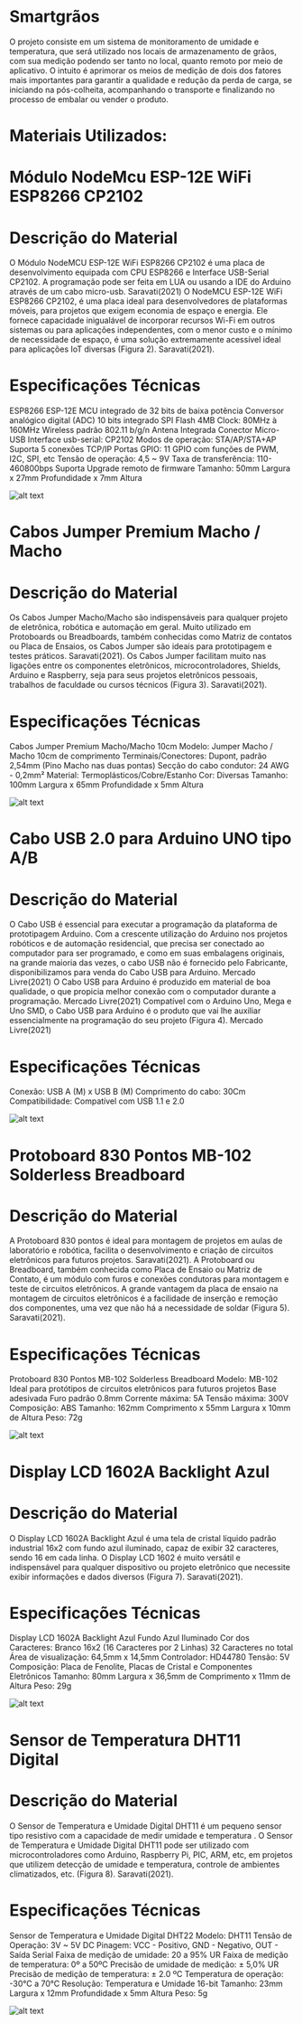 # Smartgrãos

O projeto consiste em um sistema de monitoramento de umidade e temperatura, que será utilizado nos locais de armazenamento de grãos, com sua medição podendo ser tanto no local, quanto remoto por meio de aplicativo. O intuito é aprimorar os meios de medição de dois dos fatores mais importantes para garantir a qualidade e redução da perda de carga, se iniciando na pós-colheita, acompanhando o transporte e finalizando no processo de embalar ou vender o produto.

# Materiais Utilizados:

# Módulo NodeMcu ESP-12E WiFi ESP8266 CP2102

# Descrição do Material

O Módulo NodeMCU ESP-12E WiFi ESP8266 CP2102 é uma placa de desenvolvimento equipada com CPU ESP8266 e Interface USB-Serial CP2102. A programação pode ser feita em LUA ou usando a IDE do Arduino através de um cabo micro-usb. Saravati(2021)
    O NodeMCU ESP-12E WiFi ESP8266 CP2102, é uma placa ideal para desenvolvedores de plataformas móveis, para projetos que exigem economia de espaço e energia. Ele fornece capacidade inigualável de incorporar recursos Wi-Fi em outros sistemas ou para aplicações independentes, com o menor custo e o mínimo de necessidade de espaço, é uma solução extremamente acessível ideal para aplicações IoT diversas (Figura 2). Saravati(2021).

# Especificações Técnicas

ESP8266 ESP-12E
MCU integrado de 32 bits de baixa potência
Conversor analógico digital (ADC) 10 bits integrado
SPI Flash 4MB
Clock: 80MHz à 160MHz
Wireless padrão 802.11 b/g/n
Antena Integrada
Conector Micro-USB
Interface usb-serial: CP2102
Modos de operação: STA/AP/STA+AP
Suporta 5 conexões TCP/IP
Portas GPIO: 11
GPIO com funções de PWM, I2C, SPI, etc
Tensão de operação: 4,5 ~ 9V
Taxa de transferência: 110-460800bps
Suporta Upgrade remoto de firmware
Tamanho: 50mm Largura x 27mm Profundidade x 7mm Altura

![alt text](https://github.com/GuipiodeCarrato/Smartgraos/blob/5f6f5e1d8953b4c351a666ce63adb13e45bfebf1/Imagens/Componentes/NodeMCU.png)

# Cabos Jumper Premium Macho / Macho

# Descrição do Material
Os Cabos Jumper Macho/Macho são indispensáveis para qualquer projeto de eletrônica, robótica e automação em geral. Muito utilizado em Protoboards ou Breadboards, também conhecidas como Matriz de contatos ou Placa de Ensaios, os Cabos Jumper são ideais para prototipagem e testes práticos. Saravati(2021).
  Os Cabos Jumper facilitam muito nas ligações entre os componentes eletrônicos, microcontroladores, Shields, Arduino e Raspberry, seja para seus projetos eletrônicos pessoais, trabalhos de faculdade ou cursos técnicos (Figura 3). Saravati(2021).

# Especificações Técnicas

Cabos Jumper Premium Macho/Macho 10cm
Modelo: Jumper Macho / Macho
10cm de comprimento
Terminais/Conectores: Dupont, padrão 2,54mm (Pino Macho nas duas pontas)
Secção do cabo condutor: 24 AWG - 0,2mm²
Material: Termoplásticos/Cobre/Estanho
Cor: Diversas
Tamanho: 100mm Largura x 65mm Profundidade x 5mm Altura 

![alt text](https://github.com/GuipiodeCarrato/Smartgraos/blob/a763933bbea3d64b6b3f566f250bb1f23057896d/Imagens/Jumpers%20Macho-Macho.png)

# Cabo USB 2.0 para Arduino UNO tipo A/B

# Descrição do Material

O Cabo USB é essencial para executar a programação da plataforma de prototipagem Arduino. Com a crescente utilização do Arduino nos projetos robóticos e de automação residencial, que precisa ser conectado ao computador para ser programado, e como em suas embalagens originais, na grande maioria das vezes, o cabo USB não é fornecido pelo Fabricante, disponibilizamos para venda do Cabo USB para Arduino. Mercado Livre(2021)
O Cabo USB para Arduino é produzido em material de boa qualidade, o que propicia melhor conexão com o computador durante a programação. Mercado Livre(2021)
Compatível com o Arduino Uno, Mega e Uno SMD, o Cabo USB para Arduino é o produto que vai lhe auxiliar essencialmente na programação do seu projeto (Figura 4). Mercado Livre(2021)

# Especificações Técnicas

Conexão: USB A (M) x USB B (M)
Comprimento do cabo: 30Cm
Compatibilidade: Compatível com USB 1.1 e 2.0

![alt text](https://github.com/GuipiodeCarrato/Smartgraos/blob/a763933bbea3d64b6b3f566f250bb1f23057896d/Imagens/Cabo%20USB.png)

# Protoboard 830 Pontos MB-102 Solderless Breadboard

# Descrição do Material

A Protoboard 830 pontos é ideal para montagem de projetos em aulas de laboratório e robótica, facilita o desenvolvimento e criação de circuitos eletrônicos para futuros projetos. Saravati(2021).
A Protoboard ou Breadboard, também conhecida como Placa de Ensaio ou Matriz de Contato, é um módulo com furos e conexões condutoras para montagem e teste de circuitos eletrônicos. A grande vantagem da placa de ensaio na montagem de circuitos eletrônicos é a facilidade de inserção e remoção dos componentes, uma vez que não há a necessidade de soldar (Figura 5). Saravati(2021).

# Especificações Técnicas

Protoboard 830 Pontos MB-102 Solderless Breadboard
Modelo: MB-102
Ideal para protótipos de circuitos eletrônicos para futuros projetos
Base adesivada
Furo padrão 0.8mm
Corrente máxima: 5A
Tensão máxima: 300V
Composição: ABS
Tamanho: 162mm Comprimento x 55mm Largura x 10mm de Altura
Peso: 72g

![alt text](Imagens/Componentes/Protoboard.png)

# Display LCD 1602A Backlight Azul

# Descrição do Material

O Display LCD 1602A Backlight Azul é uma tela de cristal líquido padrão industrial 16x2 com fundo azul iluminado, capaz de exibir 32 caracteres, sendo 16 em cada linha. O Display LCD 1602 é muito versátil e indispensável para qualquer dispositivo ou projeto eletrônico que necessite exibir informações e dados diversos (Figura 7). Saravati(2021).

# Especificações Técnicas

Display LCD 1602A Backlight Azul
Fundo Azul Iluminado
Cor dos Caracteres: Branco
16x2 (16 Caracteres por 2 Linhas)
32 Caracteres no total
Área de visualização: 64,5mm x 14,5mm
Controlador: HD44780
Tensão: 5V
Composição: Placa de Fenolite, Placas de Cristal e Componentes Eletrônicos
Tamanho: 80mm Largura x 36,5mm de Comprimento x 11mm de Altura
Peso: 29g

![alt text](https://github.com/GuipiodeCarrato/Smartgraos/blob/6aa3eccf04e57392f0fda4b635ee35d88f5e1878/Imagens/Componentes/Display%20LCD.png)

# Sensor de Temperatura DHT11 Digital

# Descrição do Material

O Sensor de Temperatura e Umidade Digital DHT11 é um pequeno sensor tipo resistivo com a capacidade de medir umidade e temperatura . O Sensor de Temperatura e Umidade Digital DHT11 pode ser utilizado com microcontroladores como Arduino, Raspberry Pi, PIC, ARM, etc, em projetos que utilizem detecção de umidade e temperatura, controle de ambientes climatizados, etc. (Figura 8). Saravati(2021).

# Especificações Técnicas

Sensor de Temperatura e Umidade Digital DHT22
Modelo: DHT11
Tensão de Operação: 3V ~ 5V DC
Pinagem: VCC - Positivo, GND - Negativo, OUT - Saída Serial
Faixa de medição de umidade: 20 a 95% UR
Faixa de medição de temperatura: 0º a 50ºC
Precisão de umidade de medição: ± 5,0% UR
Precisão de medição de temperatura: ± 2.0 ºC
Temperatura de operação:  -30°C a 70°C
Resolução: Temperatura e Umidade 16-bit
Tamanho: 23mm Largura x 12mm Profundidade x 5mm Altura 
Peso: 5g

![alt text](Imagens/Componentes/Sensor_de_Temperatura_e_umidade.jpg)

